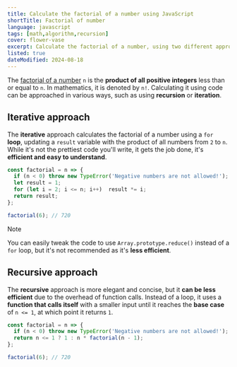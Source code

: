```yaml
---
title: Calculate the factorial of a number using JavaScript
shortTitle: Factorial of number
language: javascript
tags: [math,algorithm,recursion]
cover: flower-vase
excerpt: Calculate the factorial of a number, using two different approaches.
listed: true
dateModified: 2024-08-18
---
```


The [factorial of a number](https://en.wikipedia.org/wiki/Factorial) `n` is the **product of all positive integers** less than or equal to `n`. In mathematics, it is denoted by `n!`. Calculating it using code can be approached in various ways, such as using **recursion** or **iteration**.

## Iterative approach

The **iterative** approach calculates the factorial of a number using a `for` **loop**, updating a `result` variable with the product of all numbers from `2` to `n`. While it's not the prettiest code you'll write, it gets the job done, it's **efficient and easy to understand**.

```js
const factorial = n => {
  if (n < 0) throw new TypeError('Negative numbers are not allowed!');
  let result = 1;
  for (let i = 2; i <= n; i++)  result *= i;
  return result;
};

factorial(6); // 720
```

> [!NOTE]
>
> You can easily tweak the code to use `Array.prototype.reduce()` instead of a `for` loop, but it's not recommended as it's **less efficient**.

## Recursive approach

The **recursive** approach is more elegant and concise, but it **can be less efficient** due to the overhead of function calls. Instead of a loop, it uses a **function that calls itself** with a smaller input until it reaches the **base case** of `n <= 1`, at which point it returns `1`.

```js
const factorial = n => {
  if (n < 0) throw new TypeError('Negative numbers are not allowed!');
  return n <= 1 ? 1 : n * factorial(n - 1);
};

factorial(6); // 720
```
